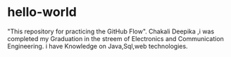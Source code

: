 # hello-world
"This repository for practicing the GitHub Flow".
Chakali Deepika ,i was completed my Graduation in the streem of Electronics and Communication Engineering. i have Knowledge on Java,Sql,web technologies.
